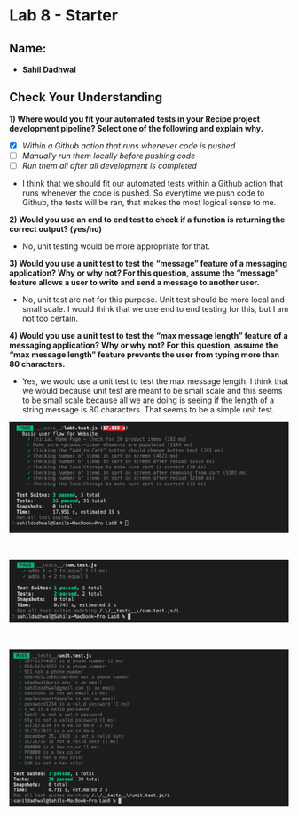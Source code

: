 # Lab 8 - Starter

<h2>Name:</h2>

- **Sahil Dadhwal**

<h2>Check Your Understanding</h2>

**1) Where would you fit your automated tests in your Recipe project development pipeline? Select one of the following and explain why.**

- [x] *Within a Github action that runs whenever code is pushed*
- [ ] *Manually run them locally before pushing code*
- [ ] *Run them all after all development is completed*

- I think that we should fit our automated tests within a Github action that runs whenever the code is pushed. So everytime we push code to Github, the tests will be ran, that makes the most logical sense to me.


**2) Would you use an end to end test to check if a function is returning the correct output? (yes/no)**

- No, unit testing would be more appropriate for that.




**3) Would you use a unit test to test the “message” feature of a messaging application? Why or why not? For this question, assume the “message” feature allows a user to write and send a message to another user.**

- No, unit test are not for this purpose. Unit test should be more local and small scale. I would think that we use end to end testing for this, but I am not too certain.

**4) Would you use a unit test to test the “max message length” feature of a messaging application? Why or why not? For this question, assume the “max message length” feature prevents the user from typing more than 80 characters.**

- Yes, we would use a unit test to test the max message length. I think that we would because unit test are meant to be small scale and this seems to be small scale because all we are doing is seeing if the length of a string message is 80 characters. That seems to be a simple unit test.

![Alt text](img%20run%20test.png)

<br>

![Alt text](img%20sum%20test%20js.png)

<br>

![Alt text](img%20unit%20test%20js.png)
